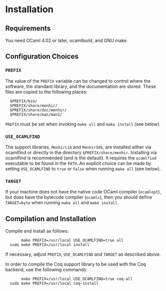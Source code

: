# Installation

## Requirements

You need OCaml 4.02 or later, ocamlbuild, and GNU make.

## Configuration Choices

### `PREFIX`

The value of the `PREFIX` variable can be changed to control where the software,
the standard library, and the documentation are stored. These files are copied
to the following places:

```
  $PREFIX/bin/
  $PREFIX/share/menhir/
  $PREFIX/share/doc/menhir/
  $PREFIX/share/man/man1/
```

`PREFIX` must be set when invoking `make all` and `make install` (see below).

### `USE_OCAMLFIND`

The support libraries, `MenhirLib` and `MenhirSdk`, are installed either via
ocamlfind or directly in the directory `$PREFIX/share/menhir`. Installing via
ocamlfind is recommended (and is the default). It requires the `ocamlfind`
executable to be found in the `PATH`. An explicit choice can be made by setting
`USE_OCAMLFIND` to `true` or `false` when running `make all` (see below).

### `TARGET`

If your machine does not have the native code OCaml compiler (`ocamlopt`), but
does have the bytecode compiler (`ocamlc`), then you should define `TARGET=byte`
when running `make all` and `make install`.

## Compilation and Installation

Compile and install as follows:

```
       make PREFIX=/usr/local USE_OCAMLFIND=true all
  sudo make PREFIX=/usr/local install
```

If necessary, adjust `PREFIX`, `USE_OCAMLFIND` and `TARGET` as described above.

In order to compile the Coq support library to be used with the Coq backend,
use the following commands:

```
       make PREFIX=/usr/local USE_OCAMLFIND=true coq-all
  sudo make PREFIX=/usr/local coq-install
```
